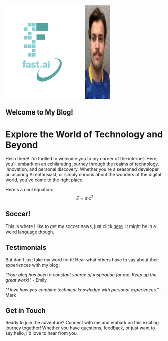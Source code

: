 

<div style="display: flex;">
    <img src="images/logo.png" alt="fast.ai logo">
    <img src="images/Bilde_av_meg.jpg" alt="Ain't I something" style="width: 16%; height: auto; margin-left: 20px;">

</div>


## Welcome to My Blog!
# Explore the World of Technology and Beyond
Hello there! I'm thrilled to welcome you to my corner of the internet. Here, you'll embark on an exhilarating journey through the realms of technology, innovation, and personal discovery. Whether you're a seasoned developer, an aspiring AI enthusiast, or simply curious about the wonders of the digital world, you've come to the right place.

Here's a cool equation: 
$$
\ E = mc^2
$$

## Soccer!

This is where I like to get my soccer news, just click [here](https://vglive.vg.no/). It might be in a weird language though.

## Testimonials
 But don't just take my word for it! Hear what others have to say about their experiences with my blog:

 

<i>"Your blog has been a constant source of inspiration for me. Keep up the great work!"</i> - Emily


<i>"I love how you combine technical knowledge with personal experiences."</i> - Mark



## Get in Touch

Ready to join the adventure? Connect with me and embark on this exciting journey together! Whether you have questions, feedback, or just want to say hello, I'd love to hear from you.
